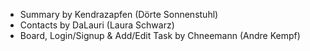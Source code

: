 - Summary by Kendrazapfen (Dörte Sonnenstuhl)<br>
- Contacts by DaLauri (Laura Schwarz)<br>
- Board, Login/Signup & Add/Edit Task by Chneemann (Andre Kempf)
